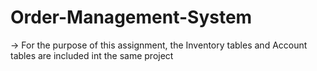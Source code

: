 # Order-Management-System

-> For the purpose of this assignment, the Inventory tables and Account tables are included int the same project

